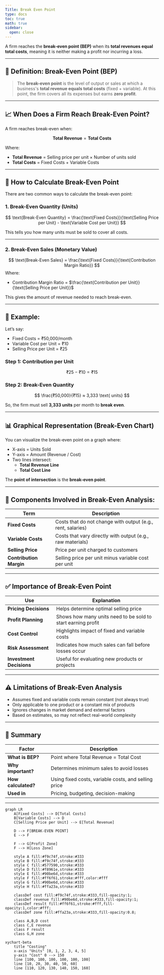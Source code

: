 ```yaml
---
Title: Break Even Point
type: docs
toc: true
math: true
sidebar:
  open: close
---
```

A firm reaches the **break-even point (BEP)** when its **total revenues equal total costs**, meaning it is neither making a profit nor incurring a loss.

---

## 🎯 **Definition: Break-Even Point (BEP)**

> The **break-even point** is the level of output or sales at which a business's **total revenue equals total costs** (fixed + variable). At this point, the firm covers all its expenses but earns **zero profit**.

---

## 📈 When Does a Firm Reach Break-Even Point?

A firm reaches break-even when:

$$
\textbf{Total Revenue} = \textbf{Total Costs}
$$

Where:
- **Total Revenue** = Selling price per unit × Number of units sold  
- **Total Costs** = Fixed Costs + Variable Costs

---

## 🔢 How to Calculate Break-Even Point

There are two common ways to calculate the break-even point:

### 1. **Break-Even Quantity (Units)**
$$
\text{Break-Even Quantity} = \frac{\text{Fixed Costs}}{\text{Selling Price per Unit} - \text{Variable Cost per Unit}}
$$

This tells you how many units must be sold to cover all costs.

---

### 2. **Break-Even Sales (Monetary Value)**
$$
\text{Break-Even Sales} = \frac{\text{Fixed Costs}}{\text{Contribution Margin Ratio}}
$$
Where:
- Contribution Margin Ratio = $\frac{\text{Contribution per Unit}}{\text{Selling Price per Unit}}$

This gives the amount of revenue needed to reach break-even.

---

## 🧮 Example:

Let’s say:
- Fixed Costs = ₹50,000/month
- Variable Cost per Unit = ₹10
- Selling Price per Unit = ₹25

### Step 1: Contribution per Unit
$$
₹25 - ₹10 = ₹15
$$

### Step 2: Break-Even Quantity
$$
\frac{₹50,000}{₹15} ≈ 3,333 \text{ units}
$$

So, the firm must sell **3,333 units** per month to **break even**.

---

## 📊 Graphical Representation (Break-Even Chart)

You can visualize the break-even point on a graph where:
- X-axis = Units Sold
- Y-axis = Amount (Revenue / Cost)
- Two lines intersect:
  - **Total Revenue Line**
  - **Total Cost Line**

The **point of intersection** is the **break-even point**.

---

## 🧩 Components Involved in Break-Even Analysis:

| Term | Description |
|------|-------------|
| **Fixed Costs** | Costs that do not change with output (e.g., rent, salaries) |
| **Variable Costs** | Costs that vary directly with output (e.g., raw materials) |
| **Selling Price** | Price per unit charged to customers |
| **Contribution Margin** | Selling price per unit minus variable cost per unit |

---

## ✅ Importance of Break-Even Point

| Use | Explanation |
|-----|-------------|
| **Pricing Decisions** | Helps determine optimal selling price |
| **Profit Planning** | Shows how many units need to be sold to start earning profit |
| **Cost Control** | Highlights impact of fixed and variable costs |
| **Risk Assessment** | Indicates how much sales can fall before losses occur |
| **Investment Decisions** | Useful for evaluating new products or projects |

---

## ⚠️ Limitations of Break-Even Analysis

- Assumes fixed and variable costs remain constant (not always true)
- Only applicable to one product or a constant mix of products
- Ignores changes in market demand and external factors
- Based on estimates, so may not reflect real-world complexity

---

## 📌 Summary

| Factor | Description |
|--------|-------------|
| **What is BEP?** | Point where Total Revenue = Total Cost |
| **Why important?** | Determines minimum sales to avoid losses |
| **How calculated?** | Using fixed costs, variable costs, and selling price |
| **Used in** | Pricing, budgeting, decision-making |

---
```mermaid
graph LR
    A[Fixed Costs] --> D[Total Costs]
    B[Variable Costs] --> D
    C[Selling Price per Unit] --> E[Total Revenue]
    
    D --> F[BREAK-EVEN POINT]
    E --> F
    
    F --> G[Profit Zone]
    F --> H[Loss Zone]

    style A fill:#f9c74f,stroke:#333
    style B fill:#f9c74f,stroke:#333
    style C fill:#577590,stroke:#333
    style D fill:#f8961e,stroke:#333
    style E fill:#90be6d,stroke:#333
    style F fill:#ff6f61,stroke:#fff,color:#fff
    style G fill:#90be6d,stroke:#333
    style H fill:#ffa23a,stroke:#333

    classDef cost fill:#f9c74f,stroke:#333,fill-opacity:1;
    classDef revenue fill:#90be6d,stroke:#333,fill-opacity:1;
    classDef result fill:#ff6f61,stroke:#fff,fill-opacity:1,color:#fff;
    classDef zone fill:#ffa23a,stroke:#333,fill-opacity:0.8;

    class A,B,D cost
    class C,E revenue
    class F result
    class G,H zone
```
```mermaid
xychart-beta
    title "Costing"  
    x-axis "Units" [0, 1, 2, 3, 4, 5]
    y-axis "Cost" 0 --> 150
    line [100, 100, 100, 100, 100, 100]
    line [10, 20, 30, 40, 50, 60]
    line [110, 120, 130, 140, 150, 160]
```
